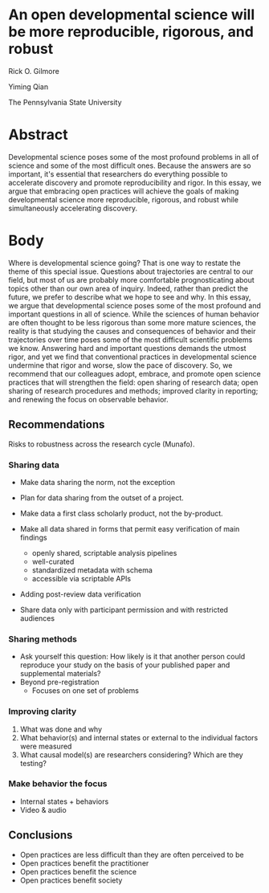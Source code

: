 # An open developmental science will be more reproducible, rigorous, and robust

Rick O. Gilmore

Yiming Qian

The Pennsylvania State University

# Abstract

Developmental science poses some of the most profound problems in all of science and some of the most difficult ones.
Because the answers are so important, it's essential that researchers do everything possible to accelerate discovery and promote reproducibility and rigor.
In this essay, we argue that embracing open practices will achieve the goals of making developmental science more reproducible, rigorous, and robust while simultaneously accelerating discovery.

# Body

Where is developmental science going? 
That is one way to restate the theme of this special issue.
Questions about trajectories are central to our field, but most of us are probably more comfortable prognosticating about topics other than our own area of inquiry.
Indeed, rather than predict the future, we prefer to describe what we hope to see and why.
In this essay, we argue that developmental science poses some of the most profound and important questions in all of science.
While the sciences of human behavior are often thought to be less rigorous than some more mature sciences, the reality is that studying the causes and consequences of behavior and their trajectories over time poses some of the most difficult scientific problems we know.
Answering hard and important questions demands the utmost rigor, and yet we find that conventional practices in developmental science undermine that rigor and worse, slow the pace of discovery.
So, we recommend that our colleagues adopt, embrace, and promote open science practices that will strengthen the field: open sharing of research data; open sharing of research procedures and methods; improved clarity in reporting; and renewing the focus on observable behavior.

## Recommendations

Risks to robustness across the research cycle (Munafo).

### Sharing data

- Make data sharing the norm, not the exception
- Plan for data sharing from the outset of a project.
- Make data a first class scholarly product, not the by-product.
- Make all data shared in forms that permit easy verification of main findings
    - openly shared, scriptable analysis pipelines
    - well-curated
    - standardized metadata with schema
    - accessible via scriptable APIs
- Adding post-review data verification

- Share data only with participant permission and with restricted audiences

### Sharing methods

- Ask yourself this question: How likely is it that another person could reproduce your study on the basis of your published paper and supplemental materials?
- Beyond pre-registration
  - Focuses on one set of problems

### Improving clarity

1. What was done and why
2. What behavior(s) and internal states or external to the individual factors were measured
3. What causal model(s) are researchers considering? Which are they testing?

### Make behavior the focus

- Internal states + behaviors
- Video & audio

## Conclusions

- Open practices are less difficult than they are often perceived to be
- Open practices benefit the practitioner
- Open practices benefit the science
- Open practices benefit society

